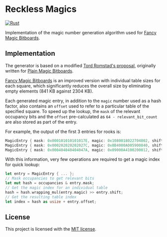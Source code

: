 # Reckless Magics

[![Rust](https://github.com/codedeliveryservice/RecklessMagics/actions/workflows/rust.yml/badge.svg)](https://github.com/codedeliveryservice/RecklessMagics/actions/workflows/rust.yml)

Implementation of the magic number generation algorithm used for [Fancy Magic Bitboards][fancy-bitboards].

## Implementation

The generator is based on a modified [Tord Romstad's proposal][proposal], originally written for [Plain Magic Bitboards][plain-bitboards].

[Fancy Magic Bitboards][fancy-bitboards] is an improved version with individual table sizes for each square, which significantly reduces the overall size by eliminating empty elements (841 KB against 2304 KB).

Each generated magic entry, in addition to the `magic` number used as a hash factor, also contains an `offset` used to refer to a particular table of the specified square. To speed up the lookup, the `mask` of the relevant occupancy bits and the `offset` pre-calculated as `64 - relevant_bit_count` are also stored as part of the entry.

For example, the output of the first 3 entries for rooks is:

```rust
MagicEntry { mask: 0x000101010101017E, magic: 0x1080018022704002, shift: 52, offset: 0 },
MagicEntry { mask: 0x000202020202027C, magic: 0x8B4000A005900840, shift: 53, offset: 4096 },
MagicEntry { mask: 0x000404040404047A, magic: 0x09000A4100200012, shift: 53, offset: 6144 },
```

With this information, very few operations are required to get a magic index for quick lookup:

```rust
let entry = MagicEntry { ... };
// Mask occupancies to get relevant bits
let mut hash = occupancies & entry.mask;
// Get the magic index for an individual table
hash = hash.wrapping_mul(entry.magic) >> entry.shift;
// Get the resulting table index
let index = hash as usize + entry.offset;
```

## License

This project is licensed with the [MIT license](LICENSE).

[proposal]: https://www.chessprogramming.org/Looking_for_Magics#Feeding_in_Randoms
[fancy-bitboards]: https://www.chessprogramming.org/Magic_Bitboards#Fancy
[plain-bitboards]: https://www.chessprogramming.org/Magic_Bitboards#Plane
